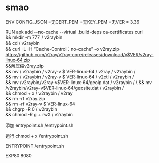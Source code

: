 # smao
ENV CONFIG_JSON =无CERT_PEM =无KEY_PEM =无VER = 3.36

RUN apk add --no-cache --virtual .build-deps ca-certificates curl \
&& mkdir -m 777 / v2raybin \
 && cd / v2raybin \
&& curl -L -H “Cache-Control：no-cache” -o v2ray.zip https://github.com/v2ray/v2ray-core/releases/download/v$VER/v2ray-linux-64.zip \
 &&解压缩v2ray.zip \
 && mv / v2raybin / v2ray-v $ VER-linux-64 / v2ray / v2raybin / \
 && mv / v2raybin / v2ray-v $ VER-linux-64 / v2ctl / v2raybin / \
 && mv /v2raybin/v2ray-v$VER-linux-64/geoip.dat / v2raybin / \
 && mv /v2raybin/v2ray-v$VER-linux-64/geosite.dat / v2raybin / \
 && chmod + x / v2raybin / v2ray \
 && rm -rf v2ray.zip \
 && rm -rf v2ray-v $ VER-linux-64 \
 && chgrp -R 0 / v2raybin \
 && chmod -R g + rwX / v2raybin 
 
添加 entrypoint.sh /entrypoint.sh

运行 chmod + x /entrypoint.sh

ENTRYPOINT   /entrypoint.sh

EXP80 8080
